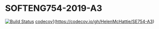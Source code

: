 # SOFTENG754-2019-A3
[![Build Status](https://travis-ci.com/HelenMcHattie/SE754-A3.svg?branch=master)](https://travis-ci.com/HelenMcHattie/SE754-A3)
[codecov](https://codecov.io/gh/HelenMcHattie/SE754-A3/branch/master/graph/badge.svg)](https://codecov.io/gh/HelenMcHattie/SE754-A3)
